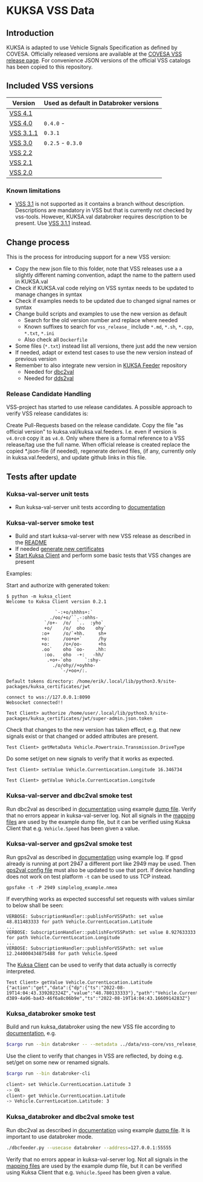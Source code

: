 # KUKSA VSS Data

## Introduction

KUKSA is adapted to use Vehicle Signals Specification as defined by COVESA.
Officially released versions are available at the [COVESA VSS release page](https://github.com/COVESA/vehicle_signal_specification/releases).
For convenience JSON versions of the official VSS catalogs has been copied to this repository.

## Included VSS versions

Version | Used as default in Databroker versions
--------|----------------
[VSS 4.1](https://github.com/COVESA/vehicle_signal_specification/releases/tag/v4.1) |
[VSS 4.0](https://github.com/COVESA/vehicle_signal_specification/releases/tag/v4.0)  | `0.4.0` -
[VSS 3.1.1](https://github.com/COVESA/vehicle_signal_specification/releases/tag/v3.1.1) | `0.3.1`
[VSS 3.0](https://github.com/COVESA/vehicle_signal_specification/releases/tag/v3.0) | `0.2.5` - `0.3.0`
[VSS 2.2](https://github.com/COVESA/vehicle_signal_specification/releases/tag/v2.2) |
[VSS 2.1](https://github.com/COVESA/vehicle_signal_specification/releases/tag/v2.1) |
[VSS 2.0](https://github.com/COVESA/vehicle_signal_specification/releases/tag/v2.0) |

### Known limitations

* [VSS 3.1](https://github.com/COVESA/vehicle_signal_specification/releases/tag/v3.1) is not supported as it contains
  a branch without description. Descriptions are mandatory in VSS but that is currently not checked by vss-tools.
  However, KUKSA.val databroker requires description to be present.
  Use [VSS 3.1.1](https://github.com/COVESA/vehicle_signal_specification/releases/tag/v3.1.1) instead.

## Change process

This is the process for introducing support for a new VSS version:

* Copy the new json file to this folder, note that VSS releases use a a slightly different naming convention,
  adapt the name to the pattern used in KUKSA.val
* Check if KUKSA.val code relying on VSS syntax needs to be updated to manage changes in syntax
* Check if examples needs to be updated due to changed signal names or syntax
* Change build scripts and examples to use the new version as default
    * Search for the old version number and replace where needed
    * Known suffixes to search for `vss_release_` include `*.md`, `*.sh`, `*.cpp`, `*.txt`, `*.ini`
    * Also check all `Dockerfile`
* Some files (`*.txt`) instead list all versions, there just add the new version
* If needed, adapt or extend test cases to use the new version instead of previous version
* Remember to also integrate new version in [KUKSA Feeder](https://github.com/eclipse/kuksa.val.feeders) repository
    * Needed for [dbc2val](https://github.com/eclipse-kuksa/kuksa-can-provider/blob/main/mapping/README.md)
    * Needed for [dds2val](https://github.com/eclipse-kuksa/kuksa-dds-provider/blob/main/ddsproviderlib/idls/generate_py_dataclass.sh)

### Release Candidate Handling

VSS-project has started to use release candidates. A possible approach to verify VSS release candidates is:

Create Pull-Requests based on the release candidate. Copy the file "as official version" to kuksa.val/kuksa.val.feeders.
I.e. even if version is `v4.0rc0` copy it as `v4.0`. Only where there is a formal reference to a VSS release/tag
use the full name. When official release is created replace the copied *.json-file (if needed), regenerate derived files,
(if any, currently only in kuksa.val.feeders), and update github links in this file.

## Tests after update

### Kuksa-val-server unit tests
* Run kuksa-val-server unit tests according to [documentation](https://github.com/eclipse-archived/kuksa.val/blob/master/kuksa-val-server/test/unit-test/readme.md)

### Kuksa-val-server smoke test
* Build and start kuksa-val-server with new VSS release as described in the [README](https://github.com/eclipse-archived/kuksa.val/blob/master/kuksa-val-server/README.md)
* If needed [generate new certificates](https://github.com/eclipse-kuksa/kuksa-common/tree/main/tls)
* [Start Kuksa Client](https://github.com/eclipse-kuksa/kuksa-python-sdk/blob/main/kuksa-client/README.md) and perform some basic tests that VSS changes are present

Examples:

Start and authorize with generated token:

```
$ python -m kuksa_client
Welcome to Kuksa Client version 0.2.1

                  `-:+o/shhhs+:`
                ./oo/+o/``.-:ohhs-
              `/o+-  /o/  `..  :yho`
              +o/    /o/  oho    ohy`
             :o+     /o/`+hh.     sh+
             +o:     /oo+o+`      /hy
             +o:     /o+/oo-      +hs
             .oo`    oho `oo-    .hh:
              :oo.   oho  -+:   -hh/
               .+o+-`oho     `:shy-
                 ./o/ohy//+oyhho-
                    `-/+oo+/:.

Default tokens directory: /home/erik/.local/lib/python3.9/site-packages/kuksa_certificates/jwt

connect to wss://127.0.0.1:8090
Websocket connected!!

Test Client> authorize /home/user/.local/lib/python3.9/site-packages/kuksa_certificates/jwt/super-admin.json.token

```

Check that changes to the new version has taken effect, e.g. that new signals exist or that changed or added attributes are present.

```
Test Client> getMetaData Vehicle.Powertrain.Transmission.DriveType

```

Do some set/get on new signals to verify that it works as expected.

```
Test Client> setValue Vehicle.CurrentLocation.Longitude 16.346734

Test Client> getValue Vehicle.CurrentLocation.Longitude

```

### Kuksa-val-server and dbc2val smoke test

Run dbc2val as described in [documentation](https://github.com/eclipse-kuksa/kuksa-can-provider/blob/main/README.md) using example [dump file](https://github.com/eclipse-kuksa/kuksa-can-provider/blob/main/candump.log). Verify that no errors appear in kuksa-val-server log. Not all signals in the [mapping files](https://github.com/eclipse-kuksa/kuksa-can-provider/blob/main/mapping/) are used by the example dump file, but it can be verified using Kuksa Client that e.g. `Vehicle.Speed` has been given a value.


### Kuksa-val-server and gps2val smoke test

Run gps2val as described in [documentation](https://github.com/eclipse-kuksa/kuksa-gps-provider/blob/main/README.md) using example log. If gpsd already is running at port 2947 a different port like 2949 may be used. Then [gps2val config file](https://github.com/eclipse-kuksa/kuksa-gps-provider/blob/main/config/gpsd_feeder.ini) must also be updated to use that port. If device handling does not work on test platform `-t` can be used to uss TCP instead.

```
gpsfake -t -P 2949 simplelog_example.nmea
```

If everything works as expected successful set requests with values similar to below shall be seen:

```
VERBOSE: SubscriptionHandler::publishForVSSPath: set value 48.811483333 for path Vehicle.CurrentLocation.Latitude
...
VERBOSE: SubscriptionHandler::publishForVSSPath: set value 8.927633333 for path Vehicle.CurrentLocation.Longitude
...
VERBOSE: SubscriptionHandler::publishForVSSPath: set value 12.244000434875488 for path Vehicle.Speed
```

The [Kuksa Client](https://github.com/eclipse-kuksa/kuksa-python-sdk/blob/main/kuksa-client/README.md) can be used to verify that data actually is correctly interpreted.

```
Test Client> getValue Vehicle.CurrentLocation.Latitude
{"action":"get","data":{"dp":{"ts":"2022-08-19T14:04:43.339202324Z","value":"48.780133333"},"path":"Vehicle.CurrentLocation.Latitude"},"requestId":"025e5b10-d389-4a96-ba43-46f6a8c06b9e","ts":"2022-08-19T14:04:43.1660914283Z"}
```


### Kuksa_databroker smoke test

Build and run kuksa_databroker using the new VSS file according to [documentation](https://github.com/eclipse-kuksa/kuksa-databroker/blob/main/README.md), e.g.

```sh
$cargo run --bin databroker -- --metadata ../data/vss-core/vss_release_4.0.json
```

Use the client to verify that changes in VSS are reflected, by doing e.g. set/get on some new or renamed signals.

```sh
$cargo run --bin databroker-cli

client> set Vehicle.CurrentLocation.Latitude 3
-> Ok
client> get Vehicle.CurrentLocation.Latitude
-> Vehicle.CurrentLocation.Latitude: 3
```

### Kuksa_databroker and dbc2val smoke test

Run dbc2val as described in [documentation](https://github.com/eclipse-kuksa/kuksa-can-provider/blob/main/README.md) using example [dump file](https://github.com/eclipse-kuksa/kuksa-can-provider/blob/main/candump.log). It is important to use databroker mode.

```sh
./dbcfeeder.py --usecase databroker --address=127.0.0.1:55555
```
Verify that no errors appear in kuksa-val-server log. Not all signals in the [mapping files](https://github.com/eclipse-kuksa/kuksa-can-provider/blob/main/mapping) are used by the example dump file, but it can be verified using Kuksa Client that e.g. `Vehicle.Speed` has been given a value.
